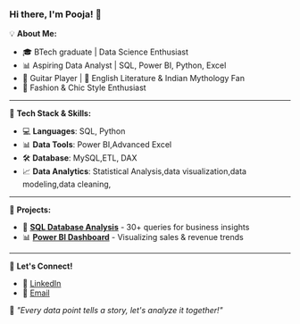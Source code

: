 ### Hi there, I'm Pooja! 👋

💡 **About Me:**
- 🎓 BTech graduate | Data Science Enthusiast
- 📊 Aspiring Data Analyst | SQL, Power BI, Python, Excel
 - 🎸 Guitar Player | 📖 English Literature & Indian Mythology Fan
- 💃 Fashion & Chic Style Enthusiast

---

🔧 **Tech Stack & Skills:**

- 💻 **Languages**: SQL, Python
- 📊 **Data Tools**: Power BI,Advanced Excel
- 🛠️ **Database**: MySQL,ETL, DAX
- 📈 **Data Analytics**: Statistical Analysis,data visualization,data modeling,data cleaning,

---

🚀 **Projects:**

- 📂 **[SQL Database Analysis](#)** - 30+ queries for business insights
- 📊 **[Power BI Dashboard](#)** - Visualizing sales & revenue trends


---

💬 **Let's Connect!**

- 💼 [LinkedIn](https://www.linkedin.com/in/pooja-subrahmanyam/)
- 📧 [Email](mailto:poojasubrahmanyam@gmail.com)

🌟 _"Every data point tells a story, let's analyze it together!"_

